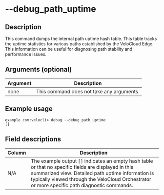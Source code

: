 #	--debug_path_uptime

##	Description
This command dumps the internal path uptime hash table. This table tracks the uptime statistics for various paths established by the VeloCloud Edge. This information can be useful for diagnosing path stability and performance issues.

##  Arguments (optional)
| Argument | Description |
|---|---|
| none | This command does not take any arguments. |

##  Example usage
```
example_com:velocli> debug --debug_path_uptime
[]
```

##  Field descriptions
| Column | Description |
|---|---|
| N/A | The example output `[]` indicates an empty hash table or that no specific fields are displayed in this summarized view. Detailed path uptime information is typically viewed through the VeloCloud Orchestrator or more specific path diagnostic commands. |